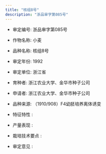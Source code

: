 ```yaml
---
title: "核组8号"
description: "浙品审字第085号"
---
```

* 审定编号:  浙品审字第085号

*  作物名称:  小麦

*  品种名称:  核组8号

*  审定年份:  1992

*  审定单位:  浙江省

* 育种者:  浙江农业大学、金华市种子公司

*  申请者:  浙江农业大学、金华市种子公司

*  品种来源:  （1910/908）F4幼胚培养离体诱变

*  特征特性 : 

 
*  产量表现 : 


*  栽培技术要点 : 


*  审定意见 : 

